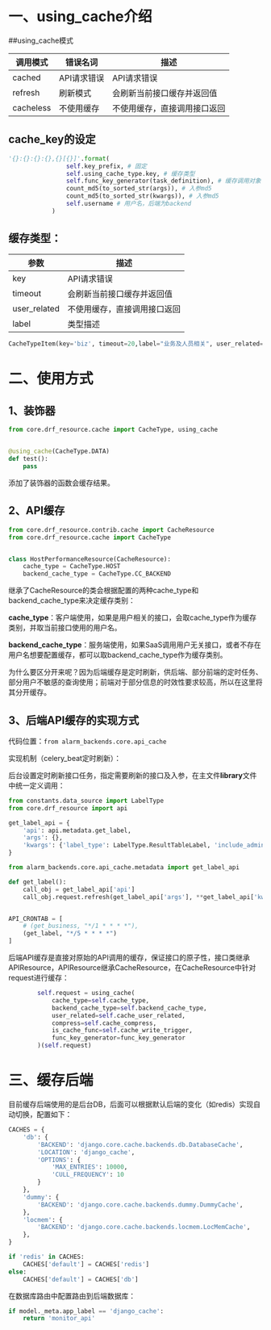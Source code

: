 # 一、using_cache介绍

##using_cache模式

| 调用模式  | 错误名词    | 描述                         |
| --------- | ----------- | ---------------------------- |
| cached    | API请求错误 | API请求错误                  |
| refresh   | 刷新模式    | 会刷新当前接口缓存并返回值   |
| cacheless | 不使用缓存  | 不使用缓存，直接调用接口返回 |

## cache_key的设定

```python
'{}:{}:{}:{},{}[{}]'.format(
                self.key_prefix, # 固定
                self.using_cache_type.key, # 缓存类型
                self.func_key_generator(task_definition), # 缓存调用对象
                count_md5(to_sorted_str(args)), # 入参md5
                count_md5(to_sorted_str(kwargs)), # 入参md5
                self.username # 用户名，后端为backend
            )
```

## 缓存类型：

| 参数                | 描述                         |
| -------------------|--------------------------- |
| key                | API请求错误                  |
| timeout            | 会刷新当前接口缓存并返回值   |
| user_related       | 不使用缓存，直接调用接口返回 |
| label              | 类型描述                     |

```python
CacheTypeItem(key='biz', timeout=20,label="业务及人员相关", user_related=True)
```



# 二、使用方式

## 1、装饰器

```python
from core.drf_resource.cache import CacheType, using_cache


@using_cache(CacheType.DATA)
def test():
    pass
```

添加了装饰器的函数会缓存结果。

## 2、API缓存

```python
from core.drf_resource.contrib.cache import CacheResource
from core.drf_resource.cache import CacheType


class HostPerformanceResource(CacheResource):
    cache_type = CacheType.HOST
    backend_cache_type = CacheType.CC_BACKEND
```

继承了CacheResource的类会根据配置的两种cache_type和backend_cache_type来决定缓存类别：

**cache_type**：客户端使用，如果是用户相关的接口，会取cache_type作为缓存类别，并取当前接口使用的用户名。

**backend_cache_type**：服务端使用，如果SaaS调用用户无关接口，或者不存在用户名想要配置缓存，都可以取backend_cache_type作为缓存类别。

为什么要区分开来呢？因为后端缓存是定时刷新，供后端、部分前端的定时任务、部分用户不敏感的查询使用；前端对于部分信息的时效性要求较高，所以在这里将其分开缓存。

## 3、后端API缓存的实现方式

代码位置：```from alarm_backends.core.api_cache```

实现机制（celery_beat定时刷新）：

后台设置定时刷新接口任务，指定需要刷新的接口及入参，在主文件**library**文件中统一定义调用：

```python
from constants.data_source import LabelType
from core.drf_resource import api

get_label_api = {
    'api': api.metadata.get_label,
    'args': {},
    'kwargs': {'label_type': LabelType.ResultTableLabel, 'include_admin_only': True}
}

```

```python
from alarm_backends.core.api_cache.metadata import get_label_api

def get_label():
    call_obj = get_label_api['api']
    call_obj.request.refresh(get_label_api['args'], **get_label_api['kwargs'])


API_CRONTAB = [
    # (get_business, "*/1 * * * *"),
    (get_label, "*/5 * * * *")
]
```

后端API缓存是直接对原始的API调用的缓存，保证接口的原子性，接口类继承APIResource，APIResource继承CacheResource，在CacheResource中针对request进行缓存：

```python
        self.request = using_cache(
            cache_type=self.cache_type,
            backend_cache_type=self.backend_cache_type,
            user_related=self.cache_user_related,
            compress=self.cache_compress,
            is_cache_func=self.cache_write_trigger,
            func_key_generator=func_key_generator
        )(self.request)
```

# 三、缓存后端

目前缓存后端使用的是后台DB，后面可以根据默认后端的变化（如redis）实现自动切换，配置如下：

```python
CACHES = {
    'db': {
        'BACKEND': 'django.core.cache.backends.db.DatabaseCache',
        'LOCATION': 'django_cache',
        'OPTIONS': {
            'MAX_ENTRIES': 10000,
            'CULL_FREQUENCY': 10
        }
    },
    'dummy': {
        'BACKEND': 'django.core.cache.backends.dummy.DummyCache',
    },
    'locmem': {
        'BACKEND': 'django.core.cache.backends.locmem.LocMemCache',
    },
}

if 'redis' in CACHES:
    CACHES['default'] = CACHES['redis']
else:
    CACHES['default'] = CACHES['db']
```

在数据库路由中配置路由到后端数据库：

```python
if model._meta.app_label == 'django_cache':
    return 'monitor_api'
```

